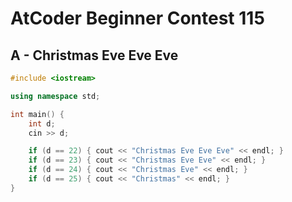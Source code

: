 # AtCoder Beginner Contest 115
## A - Christmas Eve Eve Eve
```cpp
#include <iostream>

using namespace std;

int main() {
    int d;
    cin >> d;

    if (d == 22) { cout << "Christmas Eve Eve Eve" << endl; }
    if (d == 23) { cout << "Christmas Eve Eve" << endl; }
    if (d == 24) { cout << "Christmas Eve" << endl; }
    if (d == 25) { cout << "Christmas" << endl; }
}
```
